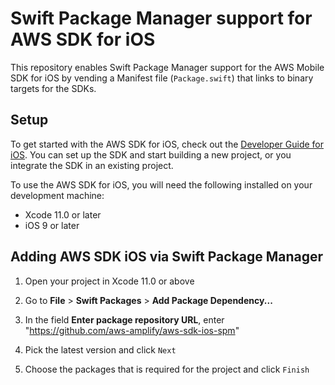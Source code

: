 # Swift Package Manager support for AWS SDK for iOS

This repository enables Swift Package Manager support for the AWS Mobile SDK for iOS by vending a Manifest file (`Package.swift`) that links to binary targets for the SDKs.

## Setup

To get started with the AWS SDK for iOS, check out the [Developer Guide for iOS](https://aws-amplify.github.io/docs/ios/start). You can set up the SDK and start building a new project, or you integrate the SDK in an existing project.

To use the AWS SDK for iOS, you will need the following installed on your development machine:

* Xcode 11.0 or later
* iOS 9 or later


## Adding AWS SDK iOS via Swift Package Manager

1. Open your project in Xcode 11.0 or above

2. Go to **File** > **Swift Packages** > **Add Package Dependency...**

3. In the field **Enter package repository URL**, enter "https://github.com/aws-amplify/aws-sdk-ios-spm"

4. Pick the latest version and click `Next`

5. Choose the packages that is required for the project and click `Finish`
